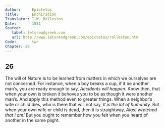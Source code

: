 ```yaml
---
Author:     Epictetus  
Title:      Enchiridion  
Translator: T.W. Rolleston  
Date:       1881  
Source:
   label: letsreadgreek.com
   url: http://www.letsreadgreek.com/epictetus/rolleston.htm
Code:       twr  
Chapter: 26
---
```

##  26

The will of Nature is to be learned from matters in which we ourselves are not
concerned.  For instance, when a boy breaks a cup, if it be another man’s, you
are ready enough to say, *Accidents will happen.* Know then, that  when your
own is broken it behoves you to be as though it were another man’s. And apply
this method even to greater things. When a neighbor’s wife or child dies, who
is there that will not say, *It is the lot of humanity.* But when your own wife
or child is dead, then it is straightway, *Alas! wretched that I am!* But you
ought to remember how you felt when you heard of another in the same plight.


